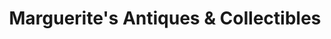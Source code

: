 ---
title: "Marguerite's Antiques & Collectibles"
url: /pottsville/marguerites-antiques-and-collectibles/
shop: antiques
---